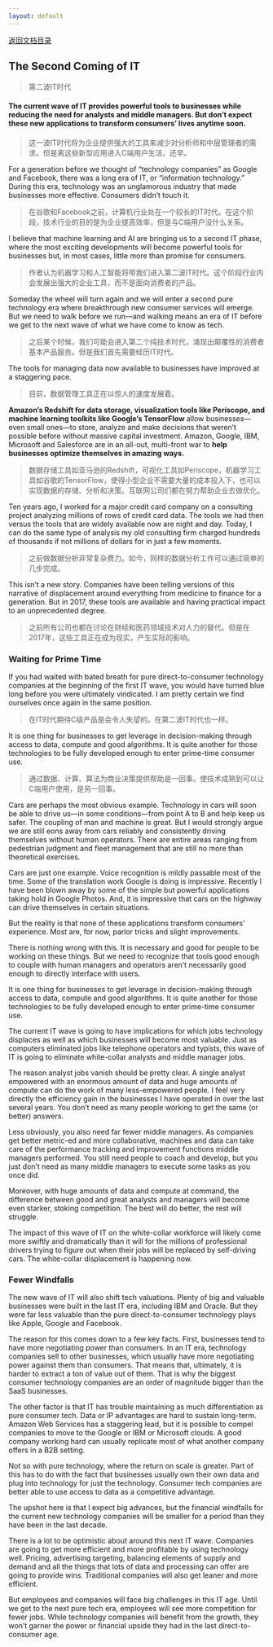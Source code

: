 ```yaml
---
layout: default
---
```

[返回文档目录](../)

## The Second Coming of IT
>第二波IT时代

#### The current wave of IT provides powerful tools to businesses while reducing the need for analysts and middle managers. But don’t expect these new applications to transform consumers’ lives anytime soon.
>这一波IT时代将为企业提供强大的工具来减少对分析师和中层管理者的需求。但是离这些新型应用进入C端用户生活，还早。


For a generation before we thought of “technology companies” as Google and Facebook, there was a long era of IT, or “information technology.” During this era, technology was an unglamorous industry that made businesses more effective. Consumers didn’t touch it.
>在谷歌和Facebook之前，计算机行业处在一个较长的IT时代。在这个阶段，技术行业的目的是为企业提高效率，但是与C端用户没什么关系。


I believe that machine learning and AI are bringing us to a second IT phase, where the most exciting developments will become powerful tools for businesses but, in most cases, little more than promise for consumers.
>作者认为机器学习和人工智能将带我们进入第二波IT时代。这个阶段行业内会发展出强大的企业工具，而不是面向消费者的产品。

Someday the wheel will turn again and we will enter a second pure technology era where breakthrough new consumer services will emerge. But we need to walk before we run—and walking means an era of IT before we get to the next wave of what we have come to know as tech.
>之后某个时候，我们可能会进入第二个纯技术时代，涌现出颠覆性的消费者基本产品服务。但是我们首先需要经历IT时代。

The tools for managing data now available to businesses have improved at a staggering pace.
>目前，数据管理工具正在以惊人的速度发展着。

**Amazon’s Redshift for data storage, visualization tools like Periscope, and machine learning toolkits like Google’s TensorFlow** allow businesses—even small ones—to store, analyze and make decisions that weren’t possible before without massive capital investment. Amazon, Google, IBM, Microsoft and Salesforce are in an all-out, multi-front war to **help businesses optimize themselves in amazing ways.**
>数据存储工具如亚马逊的Redshift，可视化工具如Periscope，机器学习工具如谷歌的TensorFlow，使得小型企业不需要大量的成本投入下，也可以实现数据的存储、分析和决策。互联网公司们都在努力帮助企业去做优化。

Ten years ago, I worked for a major credit card company on a consulting project analyzing millions of rows of credit card data. The tools we had then versus the tools that are widely available now are night and day. Today, I can do the same type of analysis my old consulting firm charged hundreds of thousands if not millions of dollars for in just a few moments.
>之前做数据分析非常复杂费力。如今，同样的数据分析工作可以通过简单的几步完成。

This isn’t a new story. Companies have been telling versions of this narrative of displacement around everything from medicine to finance for a generation. But in 2017, these tools are available and having practical impact to an unprecedented degree.
>之前所有公司也都在讨论在财经和医药领域技术对人力的替代。但是在2017年，这些工具正在成为现实，产生实际的影响。

### Waiting for Prime Time
If you had waited with bated breath for pure direct-to-consumer technology companies at the beginning of the first IT wave, you would have turned blue long before you were ultimately vindicated. I am pretty certain we find ourselves once again in the same position.
>在IT时代期待C级产品是会令人失望的。在第二波IT时代也一样。

It is one thing for businesses to get leverage in decision-making through access to data, compute and good algorithms. It is quite another for those technologies to be fully developed enough to enter prime-time consumer use.
>通过数据、计算、算法为商业决策提供帮助是一回事。使技术成熟到可以让C端用户使用，是另一回事。

Cars are perhaps the most obvious example. Technology in cars will soon be able to drive us—in some conditions—from point A to B and help keep us safer. The coupling of man and machine is great. But I would strongly argue we are still eons away from cars reliably and consistently driving themselves without human operators. There are entire areas ranging from pedestrian judgment and fleet management that are still no more than theoretical exercises.
>


Cars are just one example. Voice recognition is mildly passable most of the time. Some of the translation work Google is doing is impressive. Recently I have been blown away by some of the simple but powerful applications taking hold in Google Photos. And, it is impressive that cars on the highway can drive themselves in certain situations.

But the reality is that none of these applications transform consumers’ experience. Most are, for now, parlor tricks and slight improvements.

There is nothing wrong with this. It is necessary and good for people to be working on these things. But we need to recognize that tools good enough to couple with human managers and operators aren’t necessarily good enough to directly interface with users.

It is one thing for businesses to get leverage in decision-making through access to data, compute and good algorithms. It is quite another for those technologies to be fully developed enough to enter prime-time consumer use.

The current IT wave is going to have implications for which jobs technology displaces as well as which businesses will become most valuable. Just as computers eliminated jobs like telephone operators and typists, this wave of IT is going to eliminate white-collar analysts and middle manager jobs.

The reason analyst jobs vanish should be pretty clear. A single analyst empowered with an enormous amount of data and huge amounts of compute can do the work of many less-empowered people. I feel very directly the efficiency gain in the businesses I have operated in over the last several years. You don’t need as many people working to get the same (or better) answers.

Less obviously, you also need far fewer middle managers. As companies get better metric-ed and more collaborative, machines and data can take care of the performance tracking and improvement functions middle managers performed. You still need people to coach and develop, but you just don’t need as many middle managers to execute some tasks as you once did.

Moreover, with huge amounts of data and compute at command, the difference between good and great analysts and managers will become even starker, stoking competition. The best will do better, the rest will struggle.

The impact of this wave of IT on the white-collar workforce will likely come more swiftly and dramatically than it will for the millions of professional drivers trying to figure out when their jobs will be replaced by self-driving cars. The white-collar displacement is happening now.

### Fewer Windfalls

The new wave of IT will also shift tech valuations. Plenty of big and valuable businesses were built in the last IT era, including IBM and Oracle. But they were far less valuable than the pure direct-to-consumer technology plays like Apple, Google and Facebook.

The reason for this comes down to a few key facts. First, businesses tend to have more negotiating power than consumers. In an IT era, technology companies sell to other businesses, which usually have more negotiating power against them than consumers. That means that, ultimately, it is harder to extract a ton of value out of them. That is why the biggest consumer technology companies are an order of magnitude bigger than the SaaS businesses.

The other factor is that IT has trouble maintaining as much differentiation as pure consumer tech. Data or IP advantages are hard to sustain long-term. Amazon Web Services has a staggering lead, but it is possible to compel companies to move to the Google or IBM or Microsoft clouds. A good company working hard can usually replicate most of what another company offers in a B2B setting.

Not so with pure technology, where the return on scale is greater. Part of this has to do with the fact that businesses usually own their own data and plug into technology for just the technology. Consumer tech companies are better able to use access to data as a competitive advantage.

The upshot here is that I expect big advances, but the financial windfalls for the current new technology companies will be smaller for a period than they have been in the last decade.

There is a lot to be optimistic about around this next IT wave. Companies are going to get more efficient and more profitable by using technology well. Pricing, advertising targeting, balancing elements of supply and demand and all the things that lots of data and processing can offer are going to provide wins. Traditional companies will also get leaner and more efficient.

But employees and companies will face big challenges in this IT age. Until we get to the next pure tech era, employees will see more competition for fewer jobs. While technology companies will benefit from the growth, they won’t garner the power or financial upside they had in the last direct-to-consumer age.
